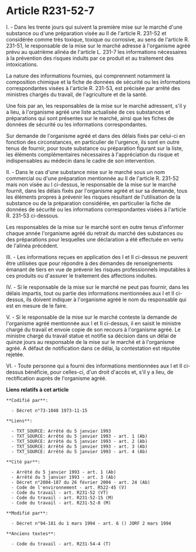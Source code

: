 # Article R231-52-7

I. - Dans les trente jours qui suivent la première mise sur le marché d'une substance ou d'une préparation visée au II de
l'article R. 231-52 et considérée comme très toxique, toxique ou corrosive, au sens de l'article R. 231-51, le responsable de
la mise sur le marché adresse à l'organisme agréé prévu au quatrième alinéa de l'article L. 231-7 les informations
nécessaires à la prévention des risques induits par ce produit et au traitement des intoxications.

La nature des informations fournies, qui comprennent notamment la composition chimique et la fiche de données de sécurité ou
les informations correspondantes visées à l'article R. 231-53, est précisée par arrêté des ministres chargés du travail, de
l'agriculture et de la santé.

Une fois par an, les responsables de la mise sur le marché adressent, s'il y a lieu, à l'organisme agréé une liste actualisée
de ces substances et préparations qui sont présentes sur le marché, ainsi que les fiches de données de sécurité ou les
informations correspondantes.

Sur demande de l'organisme agréé et dans des délais fixés par celui-ci en fonction des circonstances, en particulier de
l'urgence, ils sont en outre tenus de fournir, pour toute substance ou préparation figurant sur la liste, les éléments
complémentaires nécessaires à l'appréciation du risque et indispensables au médecin dans le cadre de son intervention.

II. -  Dans le cas d'une substance mise sur le marché sous un nom commercial ou d'une préparation mentionnée au II de
l'article R. 231-52 mais non visée au I ci-dessus, le responsable de la mise sur le marché fournit, dans les délais fixés par
l'organisme agréé et sur sa demande, tous les éléments propres à prévenir les risques résultant de l'utilisation de la
substance ou de la préparation considérée, en particulier la fiche de données de sécurité ou les informations correspondantes
visées à l'article R. 231-53 ci-dessous.

Les responsables de la mise sur le marché sont en outre tenus d'informer chaque année l'organisme agréé du retrait du marché
des substances ou des préparations pour lesquelles une déclaration a été effectuée en vertu de l'alinéa précédent.

III. - Les informations reçues en application des I et II ci-dessus ne peuvent être utilisées que pour répondre à des
demandes de renseignements émanant de tiers en vue de prévenir les risques professionnels imputables à ces produits ou
d'assurer le traitement des affections induites.

IV. - Si le responsable de la mise sur le marché ne peut pas fournir, dans les délais impartis, tout ou partie des
informations mentionnées aux I et II ci-dessus, ils doivent indiquer à l'organisme agréé le nom du responsable qui est en
mesure de le faire.

V. - Si le responsable de la mise sur le marché conteste la demande de l'organisme agréé mentionnée aux I et II ci-dessus, il
en saisit le ministre chargé du travail et envoie copie de son recours à l'organisme agréé. Le ministre chargé du travail
statue et notifie sa décision dans un délai de quinze jours au responsable de la mise sur le marché et à l'organisme agréé. A
défaut de notification dans ce délai, la contestation est réputée rejetée.

VI. - Toute personne qui a fourni des informations mentionnées aux I et II ci-dessus bénéficie, pour celles-ci, d'un droit
d'accès et, s'il y a lieu, de rectification auprès de l'organisme agréé.

**Liens relatifs à cet article**

	**Codifié par**:

	  - Décret n°73-1048 1973-11-15

	**Liens**:

	  - TXT_SOURCE: Arrêté du 5 janvier 1993
	  - TXT_SOURCE: Arrêté du 5 janvier 1993 - art. 1 (Ab)
	  - TXT_SOURCE: Arrêté du 5 janvier 1993 - art. 2 (Ab)
	  - TXT_SOURCE: Arrêté du 5 janvier 1993 - art. 3 (Ab)
	  - TXT_SOURCE: Arrêté du 5 janvier 1993 - art. 4 (Ab)

	**Cité par**:

	  - Arrêté du 5 janvier 1993 - art. 1 (Ab)
	  - Arrêté du 5 janvier 1993 - art. 3 (Ab)
	  - Décret n°2004-187 du 26 février 2004 - art. 24 (Ab)
	  - Code de l'environnement - art. R522-45 (V)
	  - Code du travail - art. R231-52 (VT)
	  - Code du travail - art. R231-52-15 (M)
	  - Code du travail - art. R231-52-8 (M)

	**Modifié par**:

	  - Décret n°94-181 du 1 mars 1994 - art. 6 () JORF 2 mars 1994

	**Anciens textes**:

	  - Code du travail - art. R231-54-4 (T)
